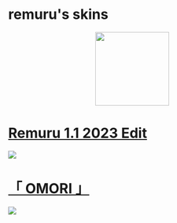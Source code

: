 # remuru's skins
<p align="center">
<a href="https://osu.ppy.sh/users/3654220">
  <img src="https://a.ppy.sh/3654220"  
       width="150"
       height="150"></a>
  
 # [Remuru 1.1 2023 Edit](https://www.dropbox.com/s/nuagecsb9udfb3e/Remuru%201.1%202023%20Edit.osk?dl=0)
[![](https://cdn.discordapp.com/attachments/693021309512450059/1098081212901371914/screenshot066.jpg)](https://www.dropbox.com/s/nuagecsb9udfb3e/Remuru%201.1%202023%20Edit.osk?dl=0) 
  
# [「 OMORI 」](https://drive.google.com/file/d/1kr6f46oYVszXCEhcP2hyycdYMezidazS/view)
[![](https://i.imgur.com/8nKnarO.jpeg)](https://drive.google.com/file/d/1kr6f46oYVszXCEhcP2hyycdYMezidazS/view)
